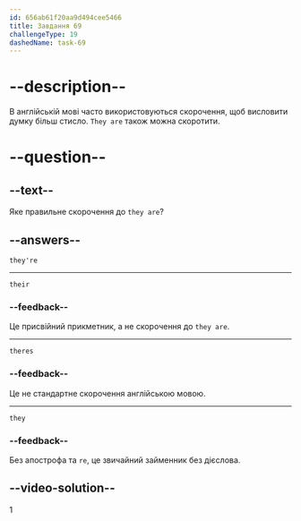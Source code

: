```yaml
---
id: 656ab61f20aa9d494cee5466
title: Завдання 69
challengeType: 19
dashedName: task-69
---
```


# --description--

В англійській мові часто використовуються скорочення, щоб висловити думку більш стисло. `They are` також можна скоротити.

# --question--

## --text--

Яке правильне скорочення до `they are`?

## --answers--

`they're`

---

`their`

### --feedback--

Це присвійний прикметник, а не скорочення до `they are`.

---

`theres`

### --feedback--

Це не стандартне скорочення англійською мовою.

---

`they`

### --feedback--

Без апострофа та `re`, це звичайний займенник без дієслова.

## --video-solution--

1

